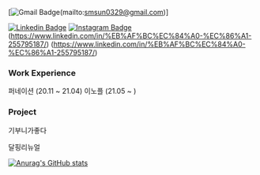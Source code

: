 [![Gmail Badge](https://img.shields.io/badge/Gmail?style=flat-square&logo=Gmail&logoColor=white&link=mailto:smsun0329@gmaiil.com)(mailto:smsun0329@gmail.com)]

[![Linkedin Badge](https://img.shields.io/badge/-LinkedIn-blue?style=flat-square&logo=Linkedin&logoColor=white&link=https://https://www.linkedin.com/in/%EB%AF%BC%EC%84%A0-%EC%86%A1-255795187/)](https://www.linkedin.com/in/%EB%AF%BC%EC%84%A0-%EC%86%A1-255795187/)
[![Instagram Badge](https://img.shields.io/badge/- )](https://www.instagram.com/smsun0329/)
(https://www.linkedin.com/in/%EB%AF%BC%EC%84%A0-%EC%86%A1-255795187/)
(https://www.linkedin.com/in/%EB%AF%BC%EC%84%A0-%EC%86%A1-255795187/)

### Work Experience
퍼네이션 (20.11 ~ 21.04)
이노플 (21.05 ~ )

### Project
기부니가좋다

달핑리뉴얼

[![Anurag's GitHub stats](https://github-readme-stats.vercel.app/api?username=Songminseon)](https://github.com/anuraghazra/github-readme-stats)
